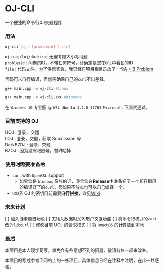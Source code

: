 # OJ-CLI
一个便捷的命令行OJ交题程序

### 用法
```bash
oj-cli [oj] [problemid] [file]
```

`oj` : `uoj/loj/darkbzoj` 无需考虑大小写问题      
`problemid` : 问题的ID，不带任何符号，请确定是您在`URL`中看到的ID         
`file` : 代码文件，为了供您实验，我已经在项目根目录放了一份[A + B Problem](./apb.cpp) 

代码可以自行编译，但您需确保自己的`curl`不出差错。    
```bash
g++ main.cpp -o oj-cli #Linux

g++ main.cpp -o oj-cli.exe #Windows
```

在 `Windows 10` 专业版 与 `WSL Ubuntu 4.4.0-17763-Microsoft` 下测试通过。

### 目前支持的 OJ

UOJ : 登录，交题        
LOJ : 登录，交题，获取 Submission 号              
DarkBZOJ : 登录，交题          
BZOJ : 因为没有权限号，暂时咕掉          


### 使用时需要准备啥

- `curl` with `OpenSSL` support
  - 如果您是 `Windows` 系统的话，我给您在[**Release**](https://github.com/abc1763613206/OJ-CLI/releases)中准备好了一个即开即用的编译好了的`curl`，您如果不放心也可以自己编译一个。
- `UOJ`系 OJ 的密钥目前需要**自行拼接**，详见[Wiki](https://git.io/fjZdT)


### 未来计划


[ ] 加入搜索题目功能
[ ] 无输入数据时加入用户交互功能
[ ] 将命令行模式的`curl`改为`libcurl`
[ ] 修改目前 UOJ 的请求模式
[ ] 将 `HmacMD5` 的计算放到本地


### 最后

本项目是本人现学现写，难免会有些意想不到的问题，敬请各位一起来改进。            

本项目的写成参考了网络上的一些项目，具体信息已经在注释中注明，在此一并感谢。